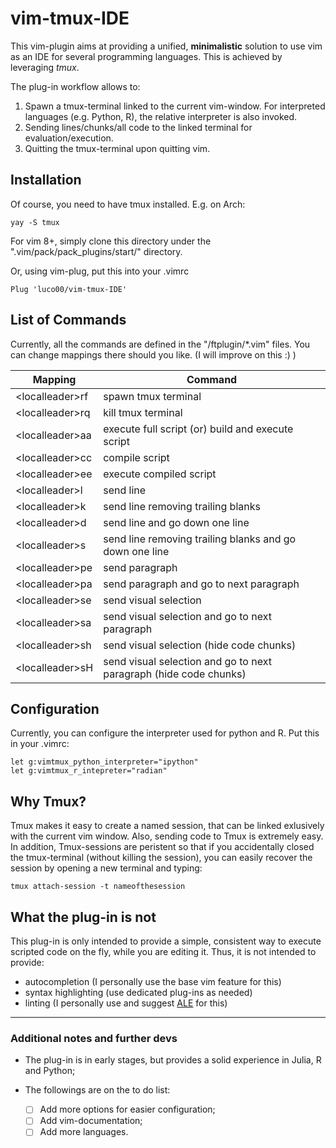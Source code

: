 # vim-tmux-IDE
This vim-plugin aims at providing a unified, **minimalistic** solution to use vim as an IDE for several programming languages.
This is achieved by leveraging *tmux*.

The plug-in workflow allows to:

1. Spawn a tmux-terminal linked to the current vim-window. For interpreted languages (e.g. Python, R), the relative interpreter is also invoked.
2. Sending lines/chunks/all code to the linked terminal for evaluation/execution.
3. Quitting the tmux-terminal upon quitting vim.

## Installation

Of course, you need to have tmux installed.
E.g. on Arch:
```
yay -S tmux
```

For vim 8+, simply clone this directory under the ".vim/pack/pack_plugins/start/" directory.

Or, using vim-plug, put this into your .vimrc
```
Plug 'luco00/vim-tmux-IDE'
```

## List of Commands
Currently, all the commands are defined in the "/ftplugin/*.vim" files.
You can change mappings there should you like.
(I will improve on this :) )

|Mapping | Command|
|--------|-----------|
| \<localleader\>rf| spawn tmux terminal|
| \<localleader\>rq| kill tmux terminal|
| \<localleader\>aa| execute full script (or) build and execute script|
| \<localleader\>cc| compile script|
| \<localleader\>ee| execute compiled script|
| \<localleader\>l| send line |
| \<localleader\>k| send line removing trailing blanks |
| \<localleader\>d| send line and go down one line |
| \<localleader\>s| send line removing trailing blanks and go down one line |
| \<localleader\>pe| send paragraph |
| \<localleader\>pa| send paragraph and go to next paragraph |
| \<localleader\>se| send visual selection |
| \<localleader\>sa| send visual selection and go to next paragraph |
| \<localleader\>sh| send visual selection (hide code chunks)|
| \<localleader\>sH| send visual selection and go to next paragraph (hide code chunks) |

## Configuration
Currently, you can configure the interpreter used for python and R.
Put this in your .vimrc:
```
let g:vimtmux_python_interpreter="ipython"
let g:vimtmux_r_intepreter="radian"
```

## Why Tmux?
Tmux makes it easy to create a named session, that can be linked exlusively with the current vim window.
Also, sending code to Tmux is extremely easy.
In addition, Tmux-sessions are peristent so that if you accidentally closed the tmux-terminal (without killing the session), you can easily recover the session by opening a new terminal and typing:
```
tmux attach-session -t nameofthesession
```
## What the plug-in is not
This plug-in is only intended to provide a simple, consistent way to execute scripted code on the fly, while you are editing it.
Thus, it is not intended to provide:
* autocompletion (I personally use the base vim feature for this)
* syntax highlighting (use dedicated plug-ins as needed)
* linting (I personally use and suggest [ALE](https://github.com/dense-analysis/ale) for this)

---
### Additional notes and further devs

* The plug-in is in early stages, but provides a solid experience in Julia, R and Python;

* The followings are on the to do list:
    - [ ] Add more options for easier configuration;
    - [ ] Add vim-documentation;
    - [ ] Add more languages.
